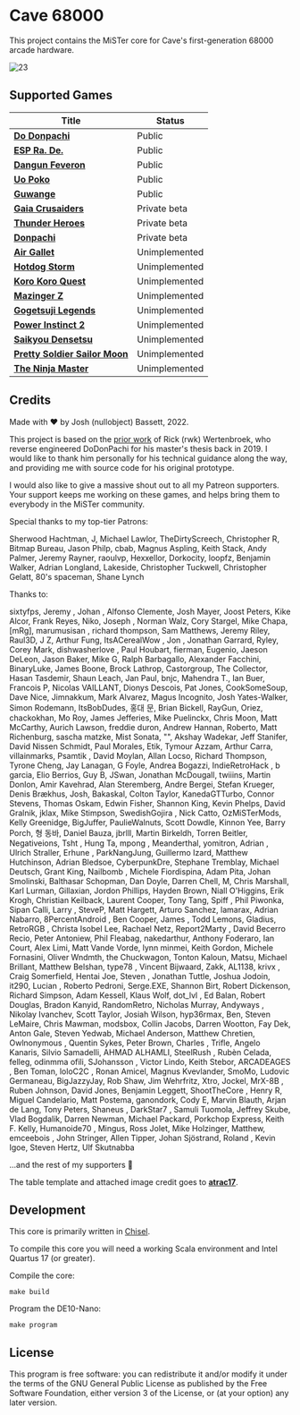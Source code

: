 # Cave 68000

This project contains the MiSTer core for Cave's first-generation 68000 arcade hardware.

![23](https://user-images.githubusercontent.com/32810066/126911397-e54b786a-39ff-4200-8fdb-8750d1b40976.png)

## Supported Games

| Title                                                                                                                 | Status        |
|-----------------------------------------------------------------------------------------------------------------------|---------------|
| [**Do Donpachi**](https://en.wikipedia.org/wiki/DoDonPachi)                                                           | Public        |
| [**ESP Ra. De.**](https://en.wikipedia.org/wiki/ESP_Ra.De.)                                                           | Public        |
| [**Dangun Feveron**](https://en.wikipedia.org/wiki/Dangun_Feveron)                                                    | Public        |
| [**Uo Poko**](https://en.wikipedia.org/wiki/Puzzle_Uo_Poko)                                                           | Public        |
| [**Guwange**](https://en.wikipedia.org/wiki/Guwange)                                                                  | Public        |
| [**Gaia Crusaiders**](http://adb.arcadeitalia.net/dettaglio_mame.php?game_name=gaia&arcade_only=0&autosearch=1)       | Private beta  |
| [**Thunder Heroes**](http://adb.arcadeitalia.net/dettaglio_mame.php?game_name=theroes&arcade_only=0&autosearch=1)     | Private beta  |
| [**Donpachi**](https://en.wikipedia.org/wiki/DonPachi)                                                                | Private beta  |
| [**Air Gallet**](https://en.wikipedia.org/wiki/Air_Gallet)                                                            | Unimplemented |
| [**Hotdog Storm**](http://adb.arcadeitalia.net/dettaglio_mame.php?game_name=hotdogst&arcade_only=0&autosearch=1)      | Unimplemented |
| [**Koro Koro Quest**](http://adb.arcadeitalia.net/dettaglio_mame.php?game_name=korokoro&arcade_only=0&autosearch=1)   | Unimplemented |
| [**Mazinger Z**](http://adb.arcadeitalia.net/dettaglio_mame.php?game_name=mazinger&arcade_only=0&autosearch=1)        | Unimplemented |
| [**Gogetsuji Legends**](http://adb.arcadeitalia.net/dettaglio_mame.php?game_name=plegends&arcade_only=0&autosearch=1) | Unimplemented |
| [**Power Instinct 2**](http://adb.arcadeitalia.net/dettaglio_mame.php?game_name=pwrinst2&arcade_only=0&autosearch=1)  | Unimplemented |
| [**Saikyou Densetsu**](http://adb.arcadeitalia.net/dettaglio_mame.php?game_name=plegendsj&arcade_only=0&autosearch=1) | Unimplemented |
| [**Pretty Soldier Sailor Moon**](https://en.wikipedia.org/wiki/Pretty_Soldier_Sailor_Moon_(arcade_game))              | Unimplemented |
| [**The Ninja Master**](http://adb.arcadeitalia.net/dettaglio_mame.php?game_name=metmqstr&arcade_only=0&autosearch=1)  | Unimplemented |

## Credits

Made with :heart: by Josh (nullobject) Bassett, 2022.

This project is based on the [prior work](https://gitlab.com/rwk-source/cave_1st_gen) of Rick (rwk) Wertenbroek, who reverse engineered DoDonPachi for his master's thesis back in 2019. I would like to thank him personally for his technical guidance along the way, and providing me with source code for his original prototype.

I would also like to give a massive shout out to all my Patreon supporters. Your support keeps me working on these games, and helps bring them to everybody in the MiSTer community.

Special thanks to my top-tier Patrons:

Sherwood Hachtman, J, Michael Lawlor, TheDirtyScreech, Christopher R, Bitmap Bureau, Jason Philp, cbab, Magnus Aspling, Keith Stack, Andy Palmer, Jeremy Rayner, raoulvp, Hexxellor, Dorkocity, loopfz, Benjamin Walker, Adrian Longland, Lakeside, Christopher Tuckwell, Christopher Gelatt, 80's spaceman, Shane Lynch

Thanks to:

sixtyfps, Jeremy , Johan , Alfonso Clemente, Josh Mayer, Joost Peters, Kike Alcor, Frank Reyes, Niko, Joseph , Norman Walz, Cory Stargel, Mike Chapa, [mRg], marumusisan , richard thompson, Sam Matthews, Jeremy Riley, Raul3D, J Z, Arthur Fung, ItsACerealWow , Jon , Jonathan Garrard, Ryley, Corey Mark, dishwasherlove , Paul Houbart, fierman, Eugenio, Jaeson DeLeon, Jason Baker, Mike G, Ralph Barbagallo, Alexander Facchini, BinaryLuke, James Boone, Brock Lathrop, Castorgroup, The Collector, Hasan Tasdemir, Shaun Leach, Jan Paul, bnjc, Mahendra T., Ian Buer, Francois P, Nicolas VAILLANT, Dionys Descois, Pat Jones, CookSomeSoup, Dave Nice, Jimnakkum, Mark Alvarez, Magus Incognito, Josh Yates-Walker, Simon Rodemann, ItsBobDudes, 홍대 문, Brian Bickell, RayGun, Oriez, chackokhan, Mo Roy, James Jefferies, Mike Puelinckx, Chris Moon, Matt McCarthy, Aurich Lawson, freddie duron, Andrew Hannan, Roberto, Matt Richenburg, sascha matzke, Mist Sonata, "", Akshay Wadekar, Jeff Stanifer, David Nissen Schmidt, Paul Morales, Etik, Tymour Azzam, Arthur Carra, villainmarks, Psamtik , David Moylan, Allan Locso, Richard Thompson, Tyrone Cheng, Jay Lanagan, G Foyle, Andrea Bogazzi, IndieRetroHack , b garcia, Elio Berrios, Guy B, JSwan, Jonathan McDougall, twiiins, Martin Donlon, Amir Kavehrad, Alan Steremberg, Andre Bergei, Stefan Krueger, Denis Brækhus, Josh, Bakaskal, Colton Taylor, KanedaGTTurbo, Connor Stevens, Thomas Oskam, Edwin Fisher, Shannon King, Kevin Phelps, David Gralnik, jklax, Mike Stimpson, SwedishGojira , Nick Catto, OzMiSTerMods, Kelly Greenidge, BigJuffer, PaulieWalnuts, Scott Dowdle, Kinnon Yee, Barry Porch, 형 동바, Daniel Bauza, jbrlll, Martin Birkeldh, Torren Beitler, Negativeions, Tsht , Hung Ta, mpong , Meanderthal, yomitron, Adrian , Ulrich Straller, Erhune , ParkNangJung, Guillermo Izard, Matthew Hutchinson, Adrian Bledsoe, CyberpunkDre, Stephane Tremblay, Michael Deutsch, Grant King, Nailbomb , Michele Fiordispina, Adam Pita, Johan Smolinski, Balthasar Schopman, Dan Doyle, Darren Chell, M, Chris Marshall, Karl Lurman, Gillaxian, Jordon Phillips, Hayden Brown, Niall O'Higgins, Erik Krogh, Christian Keilback, Laurent Cooper, Tony Tang, Spiff , Phil Piwonka, Sipan Calli, Larry , SteveP, Matt Hargett, Arturo Sanchez, lamarax, Adrian Nabarro, 8PercentAndroid , Ben Cooper, James , Todd Lemons, Gladius, RetroRGB , Christa Isobel Lee, Rachael Netz, Report2Marty , David Becerro Recio, Peter Antoniew, Phil Fleabag, nakedarthur, Anthony Foderaro, Ian Court, Alex Limi, Matt Vande Vorde, lynn minmei, Keith Gordon, Michele Fornasini, Oliver Wndmth, the Chuckwagon, Tonton Kaloun, Matsu, Michael Brillant, Matthew Belshan, type78 , Vincent Bijwaard, Zakk, AL1138, krivx , Craig Somerfield, Hentai Joe, Steven , Jonathan Tuttle, Joshua Jodoin, it290, Lucian , Roberto Pedroni, Serge.EXE, Shannon Birt, Robert Dickenson, Richard Simpson, Adam Kessell, Klaus Wolf, dot_lvl , Ed Balan, Robert Douglas, Bradon Kanyid, RandomRetro, Nicholas Murray, Andyways , Nikolay Ivanchev, Scott Taylor, Josiah Wilson, hyp36rmax, Ben, Steven LeMaire, Chris Mawman, modsbox, Collin Jacobs, Darren Wootton, Fay Dek, Anton Gale, Steven Yedwab, Michael Anderson, Matthew Chretien, Owlnonymous , Quentin Sykes, Peter Brown, Charles , Trifle, Angelo Kanaris, Silvio Samadelli, AHMAD ALHAMLI, SteelRush , Rubèn Celada, felleg, odinmma ofili, SJohansson , Victor Lindo, Keith Stebor, ARCADEAGES , Ben Toman, loloC2C , Ronan Amicel, Magnus Kvevlander, SmoMo, Ludovic Germaneau, BigJazzyJay, Rob Shaw, Jim Wehrfritz, Xtro, Jockel, MrX-8B , Ruben Johnson, David Jones, Benjamin Leggett, ShootTheCore , Henry R, Miguel Candelario, Matt Postema, ganondork, Cody E, Marvin Blauth, Arjan de Lang, Tony Peters, Shaneus , DarkStar7 , Samuli Tuomola, Jeffrey Skube, Vlad Bogdalik, Darren Newman, Michael Packard, Porkchop Express, Keith F. Kelly, Humanoide70 , Mingus, Ross Jolet, Mike Holzinger, Matthew, emceebois , John Stringer, Allen Tipper, Johan Sjöstrand, Roland , Kevin Igoe, Steven Hertz, Ulf Skutnabba

...and the rest of my supporters :sparkling_heart:

The table template and attached image credit goes to [**atrac17**](https://github.com/atrac17).

## Development

This core is primarily written in [Chisel](https://www.chisel-lang.org/).

To compile this core you will need a working Scala environment and Intel Quartus 17 (or greater).

Compile the core:

    make build

Program the DE10-Nano:

    make program

## License

This program is free software: you can redistribute it and/or modify it under the terms of the GNU General Public License as published by the Free Software Foundation, either version 3 of the License, or (at your option) any later version.
